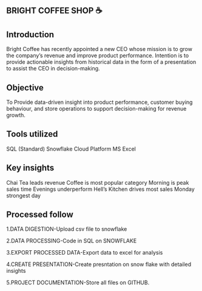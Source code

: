 ## BRIGHT COFFEE SHOP ☕

## Introduction 
Bright Coffee has recently appointed a new CEO whose mission is to grow the company’s revenue and improve product performance.
Intention is to provide actionable insights from historical data in the form of a presentation to assist the CEO in decision-making.

## Objective
To Provide data-driven insight into product performance, customer buying behaviour, and store operations to support decision-making for revenue growth.

## Tools utilized
SQL (Standard)
Snowflake Cloud Platform
MS Excel

## Key insights
Chai Tea leads revenue
Coffee is most popular category
Morning is peak sales time
Evenings underperform
Hell’s Kitchen drives most sales
Monday strongest day

## Processed follow
1.DATA DIGESTION-Upload csv file to snowflake

2.DATA PROCESSING-Code in SQL on SNOWFLAKE

3.EXPORT PROCESSED DATA-Export data to excel for analysis

4.CREATE PRESENTATION-Create presntation on snow flake with detailed insights

5.PROJECT DOCUMENTATION-Store all files on GITHUB.


